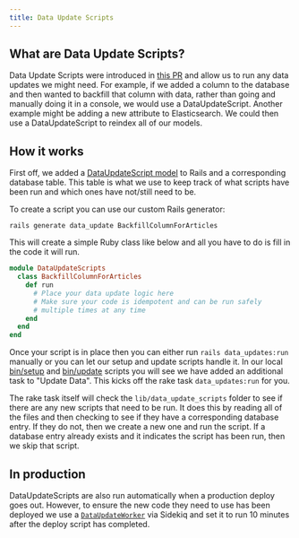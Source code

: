 ```yaml
---
title: Data Update Scripts
---
```


## What are Data Update Scripts?

Data Update Scripts were introduced in
[this PR](https://github.com/thepracticaldev/dev.to/pull/6025) and allow us to
run any data updates we might need. For example, if we added a column to the
database and then wanted to backfill that column with data, rather than going
and manually doing it in a console, we would use a DataUpdateScript. Another
example might be adding a new attribute to Elasticsearch. We could then use a
DataUpdateScript to reindex all of our models.

## How it works

First off, we added a
[DataUpdateScript model](https://github.com/thepracticaldev/dev.to/blob/master/app/models/data_update_script.rb)
to Rails and a corresponding database table. This table is what we use to keep
track of what scripts have been run and which ones have not/still need to be.

To create a script you can use our custom Rails generator:

```
rails generate data_update BackfillColumnForArticles
```

This will create a simple Ruby class like below and all you have to do is fill
in the code it will run.

```ruby
module DataUpdateScripts
  class BackfillColumnForArticles
    def run
      # Place your data update logic here
      # Make sure your code is idempotent and can be run safely
      # multiple times at any time
    end
  end
end
```

Once your script is in place then you can either run `rails data_updates:run`
manually or you can let our setup and update scripts handle it. In our local
[bin/setup](https://github.com/thepracticaldev/dev.to/blob/master/bin/setup#L36)
and
[bin/update](https://github.com/thepracticaldev/dev.to/blob/master/bin/update#L26)
scripts you will see we have added an additional task to "Update Data". This
kicks off the rake task `data_updates:run` for you.

The rake task itself will check the `lib/data_update_scripts` folder to see if
there are any new scripts that need to be run. It does this by reading all of
the files and then checking to see if they have a corresponding database entry.
If they do not, then we create a new one and run the script. If a database entry
already exists and it indicates the script has been run, then we skip that
script.

## In production

DataUpdateScripts are also run automatically when a production deploy goes out.
However, to ensure the new code they need to use has been deployed we use a
[`DataUpdateWorker`](https://github.com/thepracticaldev/dev.to/blob/master/app/workers/data_update_worker.rb)
via Sidekiq and set it to run 10 minutes after the deploy script has completed.
